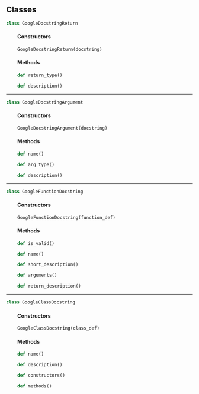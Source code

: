 <h2>Classes</h2>

```python
class GoogleDocstringReturn
```

<div markdown="1" style="margin-left: 30px;">

<h4>Constructors</h4>

</div>

<div markdown="1" style="margin-left: 30px;">

```python
GoogleDocstringReturn(docstring)
```

</div>

<div markdown="1" style="margin-left: 30px;">

<h4>Methods</h4>

</div>

<div markdown="1" style="margin-left: 30px;">

```python
def return_type()
```

</div>

<div markdown="1" style="margin-left: 30px;">

```python
def description()
```

</div>

------

```python
class GoogleDocstringArgument
```

<div markdown="1" style="margin-left: 30px;">

<h4>Constructors</h4>

</div>

<div markdown="1" style="margin-left: 30px;">

```python
GoogleDocstringArgument(docstring)
```

</div>

<div markdown="1" style="margin-left: 30px;">

<h4>Methods</h4>

</div>

<div markdown="1" style="margin-left: 30px;">

```python
def name()
```

</div>

<div markdown="1" style="margin-left: 30px;">

```python
def arg_type()
```

</div>

<div markdown="1" style="margin-left: 30px;">

```python
def description()
```

</div>

------

```python
class GoogleFunctionDocstring
```

<div markdown="1" style="margin-left: 30px;">

<h4>Constructors</h4>

</div>

<div markdown="1" style="margin-left: 30px;">

```python
GoogleFunctionDocstring(function_def)
```

</div>

<div markdown="1" style="margin-left: 30px;">

<h4>Methods</h4>

</div>

<div markdown="1" style="margin-left: 30px;">

```python
def is_valid()
```

</div>

<div markdown="1" style="margin-left: 30px;">

```python
def name()
```

</div>

<div markdown="1" style="margin-left: 30px;">

```python
def short_description()
```

</div>

<div markdown="1" style="margin-left: 30px;">

```python
def arguments()
```

</div>

<div markdown="1" style="margin-left: 30px;">

```python
def return_description()
```

</div>

------

```python
class GoogleClassDocstring
```

<div markdown="1" style="margin-left: 30px;">

<h4>Constructors</h4>

</div>

<div markdown="1" style="margin-left: 30px;">

```python
GoogleClassDocstring(class_def)
```

</div>

<div markdown="1" style="margin-left: 30px;">

<h4>Methods</h4>

</div>

<div markdown="1" style="margin-left: 30px;">

```python
def name()
```

</div>

<div markdown="1" style="margin-left: 30px;">

```python
def description()
```

</div>

<div markdown="1" style="margin-left: 30px;">

```python
def constructors()
```

</div>

<div markdown="1" style="margin-left: 30px;">

```python
def methods()
```

</div>